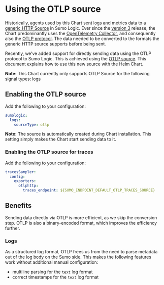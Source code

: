 # Using the OTLP source

Historically, agents used by this Chart sent logs and metrics data to a [generic HTTP Source][http_source] in Sumo Logic. Ever since the
[version 3][v3] release, the Chart predominantly uses the [OpenTelemetry Collector][otel], and consequently also the [OTLP protocol][otlp].
The data needed to be converted to the formats the generic HTTP source supports before being sent.

Recently, we've added support for directly sending data using the OTLP protocol to Sumo Logic. This is achieved using the [OTLP
source][otlp_source]. This document explains how to use this new source with the Helm Chart.

**Note:** This Chart currently only supports OTLP Source for the following signal types: logs

## Enabling the OTLP source

Add the following to your configuration:

```yaml
sumologic:
  logs:
    sourceType: otlp
```

**Note:** The source is automatically created during Chart installation. This setting simply makes the Chart start sending data to it.

### Enabling the OTLP source for traces

Add the following to your configuration:

```yaml
tracesSampler:
  config:
    exporters:
      otlphttp:
        traces_endpoint: ${SUMO_ENDPOINT_DEFAULT_OTLP_TRACES_SOURCE}
```

## Benefits

Sending data directly via OTLP is more efficient, as we skip the conversion step. OTLP is also a binary-encoded format, which improves the
efficiency further.

### Logs

As a structured log format, OTLP frees us from the need to parse metadata out of the log body on the Sumo side. This makes the following
features work without additional manual configuration:

- multiline parsing for the `text` log format
- correct timestamps for the `text` log format

[http_source]: https://help.sumologic.com/docs/send-data/hosted-collectors/http-source/logs-metrics/
[otlp_source]: https://help.sumologic.com/docs/send-data/hosted-collectors/http-source/otlp/
[v3]: https://github.com/SumoLogic/sumologic-kubernetes-collection/releases/tag/v3.0.0
[otel]: ./opentelemetry-collector.md
[otlp]: https://github.com/open-telemetry/opentelemetry-specification/blob/main/specification/protocol/otlp.md
